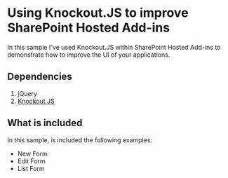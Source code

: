 # Using Knockout.JS to improve SharePoint Hosted Add-ins
In this sample I've used Knockout.JS within SharePoint Hosted Add-ins to demonstrate how to improve the UI of your applications.

## Dependencies
1. jQuery
2. [Knockout JS](http://knockoutjs.com/documentation/introduction.html)

## What is included
In this sample, is included the following examples:
- New Form
- Edit Form
- List Form




